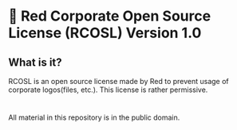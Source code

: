 # 📜 Red Corporate Open Source License (RCOSL) Version 1.0

## What is it?

RCOSL is an open source license made by Red to prevent usage of corporate logos(files, etc.). This license is rather permissive.

#
All material in this repository is in the public domain.
